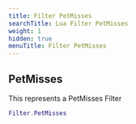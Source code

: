```yaml
---
title: Filter PetMisses
searchTitle: Lua Filter PetMisses
weight: 1
hidden: true
menuTitle: Filter PetMisses
---
```

## PetMisses

This represents a PetMisses Filter
```lua
Filter.PetMisses
```